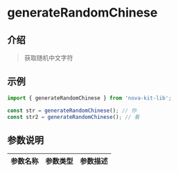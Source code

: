 # generateRandomChinese

## 介绍

> 获取随机中文字符

## 示例

```javascript
import { generateRandomChinese } from 'nova-kit-lib';

const str = generateRandomChinese(); // 你
const str2 = generateRandomChinese(); // 看
```

## 参数说明

| 参数名称 | 参数类型 | 参数描述 |
| -------- | -------- | -------- |
